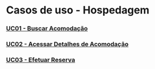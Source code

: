 # Casos de uso - Hospedagem

### [UC01 - Buscar Acomodação](uc09-hospedagem.md)

### [UC02 - Acessar Detalhes de Acomodação](uc10-hospedagem.md)

### [UC03 - Efetuar Reserva](uc11-hospedagem.md)
